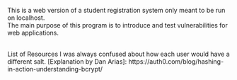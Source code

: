 This is a web version of a student registration system only meant to be run on localhost.<br>
The main purpose of this program is to introduce and test vulnerabilities for web applications.

<br>
List of Resources
I was always confused about how each user would have a different salt. 
[Explanation by Dan Arias]: https://auth0.com/blog/hashing-in-action-understanding-bcrypt/